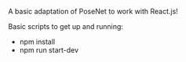 A basic adaptation of PoseNet to work with React.js!

Basic scripts to get up and running:
- npm install
- npm run start-dev